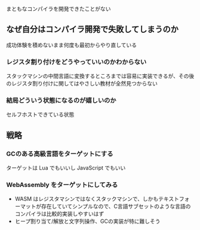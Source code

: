 まともなコンパイラを開発できたことがない

## なぜ自分はコンパイラ開発で失敗してしまうのか

成功体験を積めないまま何度も最初からやり直している

### レジスタ割り付けをどうやっていいのかわからない

スタックマシンの中間言語に変換するところまでは容易に実装できるが、その後のレジスタ割り付けに関してはやさしい教材が全然見つからない

### 結局どういう状態になるのが嬉しいのか

セルフホストできている状態

## 戦略

### GCのある高級言語をターゲットにする

ターゲットは Lua でもいいし JavaScript でもいい

### WebAssembly をターゲットにしてみる

- WASM はレジスタマシンではなくスタックマシンで、しかもテキストフォーマットが存在していてシンプルなので、C言語サブセットのような言語のコンパイラは比較的実装しやすいはず
- ヒープ割り当て/解放と文字列操作、GCの実装が特に難しそう
